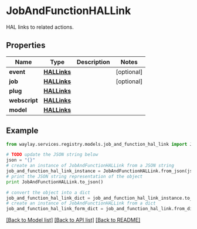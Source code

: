 # JobAndFunctionHALLink

HAL links to related actions.

## Properties

Name | Type | Description | Notes
------------ | ------------- | ------------- | -------------
**event** | [**HALLinks**](HALLinks.md) |  | [optional] 
**job** | [**HALLinks**](HALLinks.md) |  | [optional] 
**plug** | [**HALLinks**](HALLinks.md) |  | 
**webscript** | [**HALLinks**](HALLinks.md) |  | 
**model** | [**HALLinks**](HALLinks.md) |  | 

## Example

```python
from waylay.services.registry.models.job_and_function_hal_link import JobAndFunctionHALLink

# TODO update the JSON string below
json = "{}"
# create an instance of JobAndFunctionHALLink from a JSON string
job_and_function_hal_link_instance = JobAndFunctionHALLink.from_json(json)
# print the JSON string representation of the object
print JobAndFunctionHALLink.to_json()

# convert the object into a dict
job_and_function_hal_link_dict = job_and_function_hal_link_instance.to_dict()
# create an instance of JobAndFunctionHALLink from a dict
job_and_function_hal_link_form_dict = job_and_function_hal_link.from_dict(job_and_function_hal_link_dict)
```
[[Back to Model list]](../README.md#documentation-for-models) [[Back to API list]](../README.md#documentation-for-api-endpoints) [[Back to README]](../README.md)



